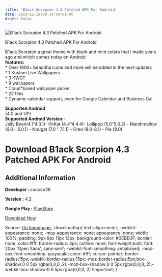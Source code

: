 ```yaml
---
title: 'B1ack Scorpion 4.3 Patched APK For Android'
date: 2019-12-18T00:14:00+01:00
draft: false
---
```


![B1ack Scorpion 4.3 Patched APK For Android](https://i0.wp.com/apkhome.net/wp-content/uploads/2019/12/B1ack-Scorpion-4.3-Patched.png "B1ack Scorpion 4.3 Patched APK For Android")

  

B1ack Scorpion 4.3 Patched APK For Android

B1ack Scorpion a great theme with black and mint colors that I made years ago and which comes today on Android  
**features:**  
\* Over 1800+ beautiful icons and more will be added in the next updates  
\* 1 Kustom Live Wallpapers  
\* 3 KWGT  
\* 9 wallpapers  
\* Cloud\*based wallpaper picker  
\* 22 files  
\* Dynamic calendar support, even for Google Calendar and Business Cal

**Supported Android**  
{4.0 and UP}  
**Supported Android Version**:-  
Jelly Bean(4.1"4.3.1)- KitKat (4.4"4.4.4)- Lollipop (5.0"5.0.2) - Marshmallow (6.0 - 6.0.1) - Nougat (7.0 " 7.1.1) - Oreo (8.0-8.1) - Pie (9.0)

Download B1ack Scorpion 4.3 Patched APK For Android
===================================================

Additional Information
----------------------

**Developer :** coccco28

**Version :** 4.3

**Google Play :** [PlayStore](https://play.google.com/store/apps/details?id=com.coccco28.b1ackscorpion)

  

[Download Now](https://store4app.co/post/b1ack-scorpion-4-3-patched-apk-for-android_1576607751)

  
Source: [Go homepage.](https://store4app.co/post/b1ack-scorpion-4-3-patched-apk-for-android_1576607751) .downloadtop{ text-align:center; -webkit-appearance: none; -moz-appearance: none; appearance: none; width: 100%; padding: 9px 9px 11px 13px; background-color: #0EBD3F; border: none; color:#fff; border-radius: 3px; outline: none; font-weight;bold; font: 20px 'Open Sans', sans-serif; -webkit-font-smoothing: antialiased; -moz-osx-font-smoothing: grayscale; color: #fff; cursor: pointer; border-radius:15px;-webkit-border-radius:15px;-moz-border-radius:5px;box-shadow:0 0 5px rgba(0,0,0,.2);-moz-box-shadow:0 0 5px rgba(0,0,0,.2);-webkit-box-shadow:0 0 5px rgba(0,0,0,.2) !important; }